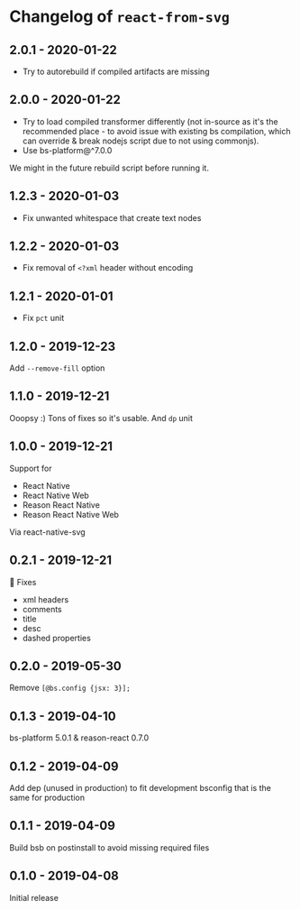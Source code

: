 # Changelog of `react-from-svg`

## 2.0.1 - 2020-01-22

- Try to autorebuild if compiled artifacts are missing

## 2.0.0 - 2020-01-22

- Try to load compiled transformer differently (not in-source as it's the
  recommended place - to avoid issue with existing bs compilation, which can
  override & break nodejs script due to not using commonjs).
- Use bs-platform@^7.0.0

We might in the future rebuild script before running it.

## 1.2.3 - 2020-01-03

- Fix unwanted whitespace that create text nodes

## 1.2.2 - 2020-01-03

- Fix removal of `<?xml` header without encoding

## 1.2.1 - 2020-01-01

- Fix `pct` unit

## 1.2.0 - 2019-12-23

Add `--remove-fill` option

## 1.1.0 - 2019-12-21

Ooopsy :) Tons of fixes so it's usable. And `dp` unit

## 1.0.0 - 2019-12-21

Support for

- React Native
- React Native Web
- Reason React Native
- Reason React Native Web

Via react-native-svg

## 0.2.1 - 2019-12-21

🥳 Fixes

- xml headers
- comments
- title
- desc
- dashed properties

## 0.2.0 - 2019-05-30

Remove `[@bs.config {jsx: 3}];`

## 0.1.3 - 2019-04-10

bs-platform 5.0.1 & reason-react 0.7.0

## 0.1.2 - 2019-04-09

Add dep (unused in production) to fit development bsconfig that is the same for
production

## 0.1.1 - 2019-04-09

Build bsb on postinstall to avoid missing required files

## 0.1.0 - 2019-04-08

Initial release
